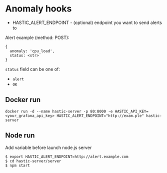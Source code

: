 # Anomaly hooks

- HASTIC_ALERT_ENDPOINT - (optional) endpoint you want to send alerts to

Alert example (method: POST):

```
{
  anomaly: 'cpu_load',
  status: <str>
}
```

`status` field can be one of:
- `alert`
- `OK`

## Docker run
```
docker run -d --name hastic-server -p 80:8000 -e HASTIC_API_KEY=<your_grafana_api_key> HASTIC_ALERT_ENDPOINT="http://exam.ple" hastic-server
```

## Node run

Add variable before launch node.js server
```
$ export HASTIC_ALERT_ENDPOINT=http://alert.example.com
$ cd hastic-server/server
$ npm start
```


